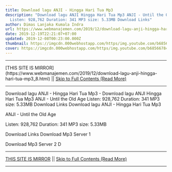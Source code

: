 ```yaml
---
title: Download lagu ANJI - Hingga Hari Tua Mp3
description: "Download lagu ANJI Hingga Hari Tua Mp3 ANJI - Until the Old Age
  Listen: 928,762 Duration: 341 MP3 size: 5.33MB Download Links"
author: Dimas Lanjaka Kumala Indra
url: https://www.webmanajemen.com/2019/12/download-lagu-anji-hingga-hari-tua-mp3_8.html
date: 2019-12-19T22:21:07+07:00
updated: 2019-12-08T00:23:00.000Z
thumbnail: https://imgcdn.000webhostapp.com/https/img.youtube.com/b68566784b0f6c8b1d7eb0ebc9b54405.jpeg
cover: https://imgcdn.000webhostapp.com/https/img.youtube.com/b68566784b0f6c8b1d7eb0ebc9b54405.jpeg
---
```


<hr/> [THIS SITE IS MIRROR](https://www.webmanajemen.com/2019/12/download-lagu-anji-hingga-hari-tua-mp3_8.html) || <a href="https://www.webmanajemen.com/2019/12/download-lagu-anji-hingga-hari-tua-mp3_8.html" rel="follow" class="button" id="read-more">Skip to Full Contents (Read More)</a> <hr/> Download lagu ANJI - Hingga Hari Tua Mp3 - Download lagu ANJI Hingga Hari Tua Mp3 ANJI - Until the Old Age Listen: 928,762 Duration: 341 MP3 size: 5.33MB Download Links Download lagu ANJI - Hingga Hari Tua Mp3

  ANJI - Until the Old Age 

  Listen: 928,762 
  Duration: 341 
  MP3 size: 5.33MB 

  Download Links 
  Download Mp3 Server 1 

  Download Mp3 Server 2 
  D <hr/> [THIS SITE IS MIRROR](https://www.webmanajemen.com/2019/12/download-lagu-anji-hingga-hari-tua-mp3_8.html) || <a href="https://www.webmanajemen.com/2019/12/download-lagu-anji-hingga-hari-tua-mp3_8.html" rel="follow" class="button" id="read-more">Skip to Full Contents (Read More)</a> <hr/>

<script>
    if (location.host.includes('dimaslanjaka12')) {
      location.replace('https://www.webmanajemen.com/2019/12/download-lagu-anji-hingga-hari-tua-mp3_8.html');
    }
  </script>
